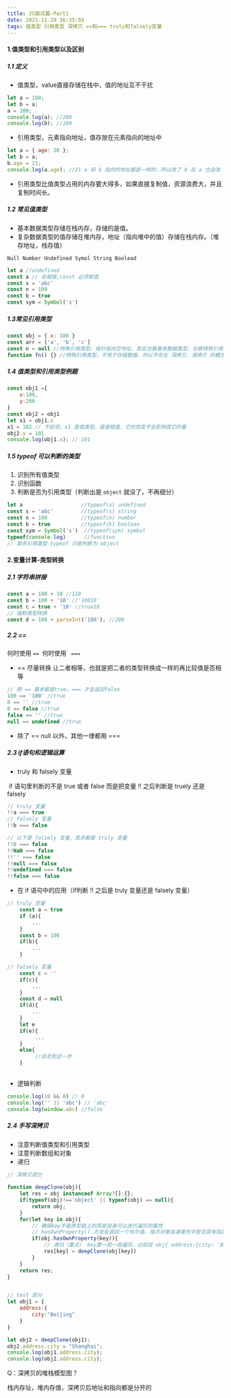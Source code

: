 ```yaml
---
title: JS面试篇-Part1
date: 2021-11-28 16:35:03
tags: 值类型 引用类型 深拷贝 ==和=== truly和falsely变量
---
```


#### 1.值类型和引用类型以及区别

 <!-- more -->

##### 1.1 定义

- 值类型，value直接存储在栈中，值的地址互不干扰

```js
let a = 100;
let b = a;
a = 200;
console.log(a); //200
console.log(b); //100
```

- 引用类型，元素指向地址，值存放在元素指向的地址中

```js
let a = { age: 20 };
let b = a;
b.age = 21;
console.log(a.age); //21 a 和 b 指向的地址都是一样的，所以改了 b 后 a 也会改
```

- 引用类型比值类型占用的内存要大得多，如果直接复制值，资源浪费大，并且复制时间长。

##### 1.2 常见值类型

- 基本数据类型存储在栈内存，存储的是值。
- 复杂数据类型的值存储在堆内存，地址（指向堆中的值）存储在栈内存。（堆存地址，栈存值）

`Null Number Undefined Symol String Boolead`

```js
let a //undefined
const a // 会报错,const 必须赋值
const s = 'abc'
const n = 100
const b = true
const sym = Symbol('s')
```

##### 1.3常见引用类型

```js
const obj = { x: 100 }
const arr = ['a', 'b', 'c']
const n = null //特殊引用类型，指针指向空地址，其实也算基本数据类型，也算特殊引用类型
function fn() {} //特殊引用类型，不用于存储数据，所以不存在 深拷贝，浅拷贝 的概念，也可以看做第三个类型
```

##### 1.4 值类型和引用类型例题

```js
const obj1 ={
    x:100,
    y:200
} 
const obj2 = obj1
let x1 = obj1.x
x1 = 102 // 干扰项，x1 是值类型，直接赋值，它的改变不会影响其它的量
obj2.x = 101
console.log(obj1.x); // 101
```



##### 1.5 typeof 可以判断的类型

1. 识别所有值类型
2. 识别函数
3. 判断是否为引用类型（判断出是 `object` 就没了，不再细分）

```js
let a                	//typeof(a) undefined 
const s = 'abc'      	//typeof(s) string
const n = 100 			//typeof(n) number
const b = true 			//typeof(b) boolean
const sym = Symbol('s')  //typeof(sym) symbol
typeof(console.log)		 //function
// 其余引用类型 typeof 只能判断为 object

```

#### 2.变量计算-类型转换

##### 2.1 字符串拼接

```js
const a = 100 + 10 //110
const b = 100 + '10' //'10010'
const c = true + '10' //true10
// 强制类型转换
const d = 100 + parseInt('100'); //200
```

##### 2.2 ==

何时使用 `== `何时使用 ` ===`

- == 尽量转换 让二者相等，也就是把二者的类型转换成一样的再比较值是否相等

```js
// 用 == 基本都是true，=== 才会返回false
100 == '100' //true
0 == '' //true
0 == false //true
false == '' //true
null == undefined //true
```

- 除了 == null 以外，其他一律都用 ===

##### 2.3 if语句和逻辑运算

- truly 和 falsely 变量

​	if 语句里判断的不是 true 或者 false 而是把变量 !! 之后判断是 truely 还是 falsely

```js
// truly 变量
!!a === true
// falsely 变量
!!b === false

// 以下是 falsely 变量，其余都是 truly 变量
!!0 === false
!!NaN === false
!!'' === false
!!null === false
!!undefined === false
!!false === false
```

- 在 if 语句中的应用（if判断 !! 之后是 truly 变量还是 falsely 变量） 

```js
// truly 变量
    const a = true 
    if (a){
    	...
    }
    const b = 100
    if(b){
    	...
    }
```

```js
// falsely 变量
    const c = ''
    if(c){
    	...
    }
    const d = null
    if(d){
    	...
    }
    let e
    if(e){
   		 ...
    }
    else{
         //会走到这一步
    }
    
```

- 逻辑判断

```js
console.log(10 && 0) // 0
console.log('' || 'abc') // 'abc'
console.log(window.abc) //false
```

 

##### 2.4 手写深拷贝

- 注意判断值类型和引用类型
- 注意判断数组和对象
- 递归

```js
// 深拷贝部分
 
function deepClone(obj){
    let res = obj instanceof Array?[]:{};
    if(typeof(obj)!=='object' || typeof(obj) == null){
        return obj;
    }
    for(let key in obj){
        // 确保key不是原型链上的而是自身可以迭代遍历的属性
        // hasOwnProperty() 方法会返回一个布尔值，指示对象自身属性中是否具有指定的属性(也就是是否有指定的键)
        if(obj.hasOwnProperty(key)){
            // 递归（重点） key要一层一层遍历，比如说 obj{ address:{city: 'Beijing'}}
            res[key] = deepClone(obj[key])
        }
    }   
    return res;
}


// test 部分
let obj1 = {
    address:{
        city:"Beijing"
    }
}

let obj2 = deepClone(obj1);
obj2.address.city = "Shanghai";
console.log(obj1.address.city);
console.log(obj2.address.city);
```

Q：深拷贝的堆栈模型图？

栈内存址，堆内存值，深拷贝后地址和指向都是分开的
